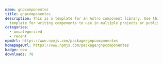 ```yaml
---
name: gnpcomponentes
title: gnpcomponentes
description: This is a template for an Astro component library. Use this
  template for writing components to use in multiple projects or publish to NPM.
categories:
  - uncategorized
  - recent
npmUrl: https://www.npmjs.com/package/gnpcomponentes
homepageUrl: https://www.npmjs.com/package/gnpcomponentes
badge: new
downloads: 78
---
```

